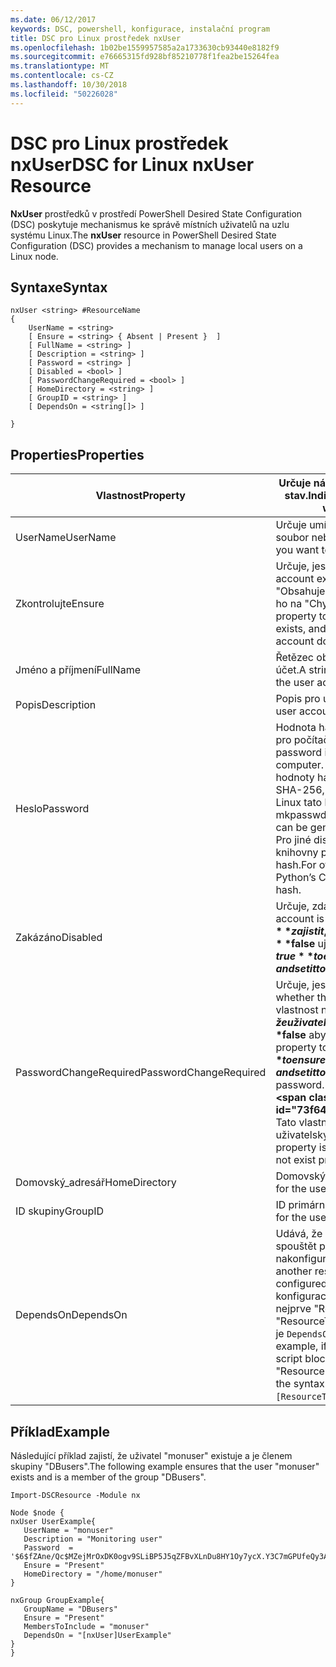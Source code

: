 ```yaml
---
ms.date: 06/12/2017
keywords: DSC, powershell, konfigurace, instalační program
title: DSC pro Linux prostředek nxUser
ms.openlocfilehash: 1b02be1559957585a2a1733630cb93440e8182f9
ms.sourcegitcommit: e76665315fd928bf85210778f1fea2be15264fea
ms.translationtype: MT
ms.contentlocale: cs-CZ
ms.lasthandoff: 10/30/2018
ms.locfileid: "50226028"
---
```

# <a name="dsc-for-linux-nxuser-resource"></a><span data-ttu-id="73f64-103">DSC pro Linux prostředek nxUser</span><span class="sxs-lookup"><span data-stu-id="73f64-103">DSC for Linux nxUser Resource</span></span>

<span data-ttu-id="73f64-104">**NxUser** prostředků v prostředí PowerShell Desired State Configuration (DSC) poskytuje mechanismus ke správě místních uživatelů na uzlu systému Linux.</span><span class="sxs-lookup"><span data-stu-id="73f64-104">The **nxUser** resource in PowerShell Desired State Configuration (DSC) provides a mechanism to manage local users on a Linux node.</span></span>

## <a name="syntax"></a><span data-ttu-id="73f64-105">Syntaxe</span><span class="sxs-lookup"><span data-stu-id="73f64-105">Syntax</span></span>

```
nxUser <string> #ResourceName
{
    UserName = <string>
    [ Ensure = <string> { Absent | Present }  ]
    [ FullName = <string> ]
    [ Description = <string> ]
    [ Password = <string> ]
    [ Disabled = <bool> ]
    [ PasswordChangeRequired = <bool> ]
    [ HomeDirectory = <string> ]
    [ GroupID = <string> ]
    [ DependsOn = <string[]> ]

}
```

## <a name="properties"></a><span data-ttu-id="73f64-106">Properties</span><span class="sxs-lookup"><span data-stu-id="73f64-106">Properties</span></span>

|  <span data-ttu-id="73f64-107">Vlastnost</span><span class="sxs-lookup"><span data-stu-id="73f64-107">Property</span></span> |  <span data-ttu-id="73f64-108">Určuje název účtu, pro které chcete zajistit určitý stav.</span><span class="sxs-lookup"><span data-stu-id="73f64-108">Indicates the account name for which you want to ensure a specific state.</span></span> |
|---|---|
| <span data-ttu-id="73f64-109">UserName</span><span class="sxs-lookup"><span data-stu-id="73f64-109">UserName</span></span>| <span data-ttu-id="73f64-110">Určuje umístění, kam chcete zajistit stavu pro soubor nebo adresář.</span><span class="sxs-lookup"><span data-stu-id="73f64-110">Specifies the location where you want to ensure the state for a file or directory.</span></span>|
| <span data-ttu-id="73f64-111">Zkontrolujte</span><span class="sxs-lookup"><span data-stu-id="73f64-111">Ensure</span></span>| <span data-ttu-id="73f64-112">Určuje, jestli účet existuje.</span><span class="sxs-lookup"><span data-stu-id="73f64-112">Specifies whether the account exists.</span></span> <span data-ttu-id="73f64-113">Nastavte tuto vlastnost na "Obsahuje" Ujistěte se, že existuje účet a nastavte ho na "Chybí" Ujistěte se, že účet neexistuje.</span><span class="sxs-lookup"><span data-stu-id="73f64-113">Set this property to "Present" to ensure that the account exists, and set it to "Absent" to ensure that the account does not exist.</span></span>|
| <span data-ttu-id="73f64-114">Jméno a příjmení</span><span class="sxs-lookup"><span data-stu-id="73f64-114">FullName</span></span>| <span data-ttu-id="73f64-115">Řetězec obsahující úplný název pro uživatelský účet.</span><span class="sxs-lookup"><span data-stu-id="73f64-115">A string that contains the full name to use for the user account.</span></span>|
| <span data-ttu-id="73f64-116">Popis</span><span class="sxs-lookup"><span data-stu-id="73f64-116">Description</span></span>| <span data-ttu-id="73f64-117">Popis pro uživatelský účet.</span><span class="sxs-lookup"><span data-stu-id="73f64-117">The description for the user account.</span></span>|
| <span data-ttu-id="73f64-118">Heslo</span><span class="sxs-lookup"><span data-stu-id="73f64-118">Password</span></span>| <span data-ttu-id="73f64-119">Hodnota hash hesla uživatele ve formuláři vhodná pro počítače s Linuxem.</span><span class="sxs-lookup"><span data-stu-id="73f64-119">The hash of the users password in the appropriate form for the Linux computer.</span></span> <span data-ttu-id="73f64-120">Obvykle je to solené SHA-256 nebo hodnoty hash SHA-512.</span><span class="sxs-lookup"><span data-stu-id="73f64-120">Typically, this is a salted SHA-256, or SHA-512 hash.</span></span> <span data-ttu-id="73f64-121">Debian a Ubuntu Linux tato hodnota dá vygenerovat pomocí příkazu mkpasswd.</span><span class="sxs-lookup"><span data-stu-id="73f64-121">On Debian and Ubuntu Linux, this value can be generated with the mkpasswd command.</span></span> <span data-ttu-id="73f64-122">Pro jiné distribuce Linuxu metoda crypt Crypt knihovny pro Python slouží ke generování hodnoty hash.</span><span class="sxs-lookup"><span data-stu-id="73f64-122">For other Linux distros, the crypt method of Python’s Crypt library can be used to generate the hash.</span></span>|
| <span data-ttu-id="73f64-123">Zakázáno</span><span class="sxs-lookup"><span data-stu-id="73f64-123">Disabled</span></span>| <span data-ttu-id="73f64-124">Určuje, zda je účet povolený.</span><span class="sxs-lookup"><span data-stu-id="73f64-124">Indicates whether the account is enabled.</span></span> <span data-ttu-id="73f64-125">Tuto vlastnost nastavte na **$true** zajistit, že tento účet je zakázaný a nastavte ho na **$false** ujistěte, že je povolena.</span><span class="sxs-lookup"><span data-stu-id="73f64-125">Set this property to **$true** to ensure that this account is disabled, and set it to **$false** to ensure that it is enabled.</span></span>|
| <span data-ttu-id="73f64-126">PasswordChangeRequired</span><span class="sxs-lookup"><span data-stu-id="73f64-126">PasswordChangeRequired</span></span>| <span data-ttu-id="73f64-127">Určuje, jestli uživatel může změnit heslo.</span><span class="sxs-lookup"><span data-stu-id="73f64-127">Indicates whether the user can change the password.</span></span> <span data-ttu-id="73f64-128">Tuto vlastnost nastavte na **$true** zajistit, že uživatel nemůže změnit heslo a nastavte ho na **$false** aby uživatel mohl změnit heslo.</span><span class="sxs-lookup"><span data-stu-id="73f64-128">Set this property to **$true** to ensure that the user cannot change the password, and set it to **$false** to allow the user to change the password.</span></span> <span data-ttu-id="73f64-129">Výchozí hodnota je **$false**.</span><span class="sxs-lookup"><span data-stu-id="73f64-129">The default value is **$false**.</span></span> <span data-ttu-id="73f64-130">Tato vlastnost je vyhodnocen pouze pokud uživatelský účet dříve neexistoval a se vytváří.</span><span class="sxs-lookup"><span data-stu-id="73f64-130">This property is only evaluated if the user account did not exist previously and is being created.</span></span>|
| <span data-ttu-id="73f64-131">Domovský_adresář</span><span class="sxs-lookup"><span data-stu-id="73f64-131">HomeDirectory</span></span>| <span data-ttu-id="73f64-132">Domovský adresář pro uživatele.</span><span class="sxs-lookup"><span data-stu-id="73f64-132">The home directory for the user.</span></span>|
| <span data-ttu-id="73f64-133">ID skupiny</span><span class="sxs-lookup"><span data-stu-id="73f64-133">GroupID</span></span>| <span data-ttu-id="73f64-134">ID primární skupiny uživatele.</span><span class="sxs-lookup"><span data-stu-id="73f64-134">The primary group ID for the user.</span></span>|
| <span data-ttu-id="73f64-135">DependsOn</span><span class="sxs-lookup"><span data-stu-id="73f64-135">DependsOn</span></span> | <span data-ttu-id="73f64-136">Udává, že konfigurace jiný prostředek musí spouštět předtím, než je tento prostředek nakonfigurován.</span><span class="sxs-lookup"><span data-stu-id="73f64-136">Indicates that the configuration of another resource must run before this resource is configured.</span></span> <span data-ttu-id="73f64-137">Například pokud je ID bloku skriptu konfigurace prostředků, kterou chcete spustit nejprve "ResourceName" a její typ je "ResourceType", syntaxe pro použití této vlastnosti je `DependsOn = "[ResourceType]ResourceName"`.</span><span class="sxs-lookup"><span data-stu-id="73f64-137">For example, if the ID of the resource configuration script block that you want to run first is "ResourceName" and its type is "ResourceType", the syntax for using this property is `DependsOn = "[ResourceType]ResourceName"`.</span></span>|

## <a name="example"></a><span data-ttu-id="73f64-138">Příklad</span><span class="sxs-lookup"><span data-stu-id="73f64-138">Example</span></span>

<span data-ttu-id="73f64-139">Následující příklad zajistí, že uživatel "monuser" existuje a je členem skupiny "DBusers".</span><span class="sxs-lookup"><span data-stu-id="73f64-139">The following example ensures that the user "monuser" exists and is a member of the group "DBusers".</span></span>

```
Import-DSCResource -Module nx

Node $node {
nxUser UserExample{
   UserName = "monuser"
   Description = "Monitoring user"
   Password  =    '$6$fZAne/Qc$MZejMrOxDK0ogv9SLiBP5J5qZFBvXLnDu8HY1Oy7ycX.Y3C7mGPUfeQy3A82ev3zIabhDQnj2ayeuGn02CqE/0'
   Ensure = "Present"
   HomeDirectory = "/home/monuser"
}

nxGroup GroupExample{
   GroupName = "DBusers"
   Ensure = "Present"
   MembersToInclude = "monuser"
   DependsOn = "[nxUser]UserExample"
}
}
```